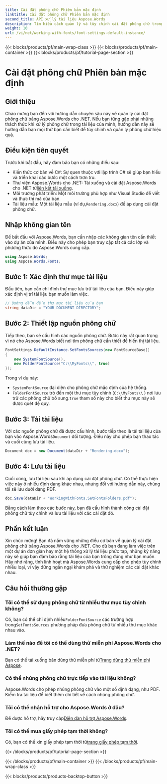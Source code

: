 ```yaml
---
title: Cài đặt phông chữ Phiên bản mặc định
linktitle: Cài đặt phông chữ Phiên bản mặc định
second_title: API xử lý tài liệu Aspose.Words
description: Tìm hiểu cách quản lý và tùy chỉnh cài đặt phông chữ trong Aspose.Words cho .NET với hướng dẫn từng bước của chúng tôi. Hoàn hảo cho các nhà phát triển muốn cải thiện khả năng hiển thị tài liệu.
weight: 10
url: /vi/net/working-with-fonts/font-settings-default-instance/
---
```


{{< blocks/products/pf/main-wrap-class >}}
{{< blocks/products/pf/main-container >}}
{{< blocks/products/pf/tutorial-page-section >}}

# Cài đặt phông chữ Phiên bản mặc định

## Giới thiệu

Chào mừng bạn đến với hướng dẫn chuyên sâu này về quản lý cài đặt phông chữ bằng Aspose.Words cho .NET. Nếu bạn từng gặp phải những thách thức khi xử lý phông chữ trong tài liệu của mình, hướng dẫn này sẽ hướng dẫn bạn mọi thứ bạn cần biết để tùy chỉnh và quản lý phông chữ hiệu quả.

## Điều kiện tiên quyết

Trước khi bắt đầu, hãy đảm bảo bạn có những điều sau:

- Kiến thức cơ bản về C#: Sự quen thuộc với lập trình C# sẽ giúp bạn hiểu và triển khai các bước một cách trơn tru.
-  Thư viện Aspose.Words cho .NET: Tải xuống và cài đặt Aspose.Words cho .NET từ[liên kết tải xuống](https://releases.aspose.com/words/net/).
- Môi trường phát triển: Một môi trường phù hợp như Visual Studio để viết và thực thi mã của bạn.
-  Tài liệu mẫu: Một tài liệu mẫu (ví dụ,`Rendering.docx`) để áp dụng cài đặt phông chữ.

## Nhập không gian tên

Để bắt đầu với Aspose.Words, bạn cần nhập các không gian tên cần thiết vào dự án của mình. Điều này cho phép bạn truy cập tất cả các lớp và phương thức do Aspose.Words cung cấp.

```csharp
using Aspose.Words;
using Aspose.Words.Fonts;
```

## Bước 1: Xác định thư mục tài liệu

Đầu tiên, bạn cần chỉ định thư mục lưu trữ tài liệu của bạn. Điều này giúp xác định vị trí tài liệu bạn muốn làm việc.

```csharp
// Đường dẫn đến thư mục tài liệu của bạn
string dataDir = "YOUR DOCUMENT DIRECTORY";
```

## Bước 2: Thiết lập nguồn phông chữ

Tiếp theo, bạn sẽ cấu hình các nguồn phông chữ. Bước này rất quan trọng vì nó cho Aspose.Words biết nơi tìm phông chữ cần thiết để hiển thị tài liệu.

```csharp
FontSettings.DefaultInstance.SetFontsSources(new FontSourceBase[]
{
    new SystemFontSource(),
    new FolderFontSource("C:\\MyFonts\\", true)
});
```

Trong ví dụ này:
- `SystemFontSource` đại diện cho phông chữ mặc định của hệ thống.
- `FolderFontSource` trỏ đến một thư mục tùy chỉnh (`C:\\MyFonts\\` ) nơi lưu trữ các phông chữ bổ sung.`true` tham số này cho biết thư mục này sẽ được quét đệ quy.

## Bước 3: Tải tài liệu

 Với các nguồn phông chữ đã được cấu hình, bước tiếp theo là tải tài liệu của bạn vào Aspose.Words`Document` đối tượng. Điều này cho phép bạn thao tác và cuối cùng lưu tài liệu.

```csharp
Document doc = new Document(dataDir + "Rendering.docx");
```

## Bước 4: Lưu tài liệu

Cuối cùng, lưu tài liệu sau khi áp dụng cài đặt phông chữ. Có thể thực hiện việc này ở nhiều định dạng khác nhau, nhưng đối với hướng dẫn này, chúng tôi sẽ lưu dưới dạng PDF.

```csharp
doc.Save(dataDir + "WorkingWithFonts.SetFontsFolders.pdf");
```

Bằng cách làm theo các bước này, bạn đã cấu hình thành công cài đặt phông chữ tùy chỉnh và lưu tài liệu với các cài đặt đó.

## Phần kết luận

Xin chúc mừng! Bạn đã nắm vững những điều cơ bản về quản lý cài đặt phông chữ bằng Aspose.Words cho .NET. Cho dù bạn đang làm việc trên một dự án đơn giản hay một hệ thống xử lý tài liệu phức tạp, những kỹ năng này sẽ giúp bạn đảm bảo rằng tài liệu của bạn trông đúng như bạn muốn. Hãy nhớ rằng, tính linh hoạt mà Aspose.Words cung cấp cho phép tùy chỉnh nhiều loại, vì vậy đừng ngần ngại khám phá và thử nghiệm các cài đặt khác nhau.

## Câu hỏi thường gặp

### Tôi có thể sử dụng phông chữ từ nhiều thư mục tùy chỉnh không?

 Có, bạn có thể chỉ định nhiều`FolderFontSource` các trường hợp trong`SetFontsSources` phương pháp đưa phông chữ từ nhiều thư mục khác nhau vào.

### Làm thế nào để tôi có thể dùng thử miễn phí Aspose.Words cho .NET?

 Bạn có thể tải xuống bản dùng thử miễn phí từ[Trang dùng thử miễn phí Aspose](https://releases.aspose.com/).

### Có thể nhúng phông chữ trực tiếp vào tài liệu không?

Aspose.Words cho phép nhúng phông chữ vào một số định dạng, như PDF. Kiểm tra tài liệu để biết thêm chi tiết về cách nhúng phông chữ.

### Tôi có thể nhận hỗ trợ cho Aspose.Words ở đâu?

 Để được hỗ trợ, hãy truy cập[Diễn đàn hỗ trợ Aspose.Words](https://forum.aspose.com/c/words/8).

### Tôi có thể mua giấy phép tạm thời không?

 Có, bạn có thể xin giấy phép tạm thời từ[trang giấy phép tạm thời](https://purchase.aspose.com/temporary-license/).

{{< /blocks/products/pf/tutorial-page-section >}}

{{< /blocks/products/pf/main-container >}}
{{< /blocks/products/pf/main-wrap-class >}}

{{< blocks/products/products-backtop-button >}}
